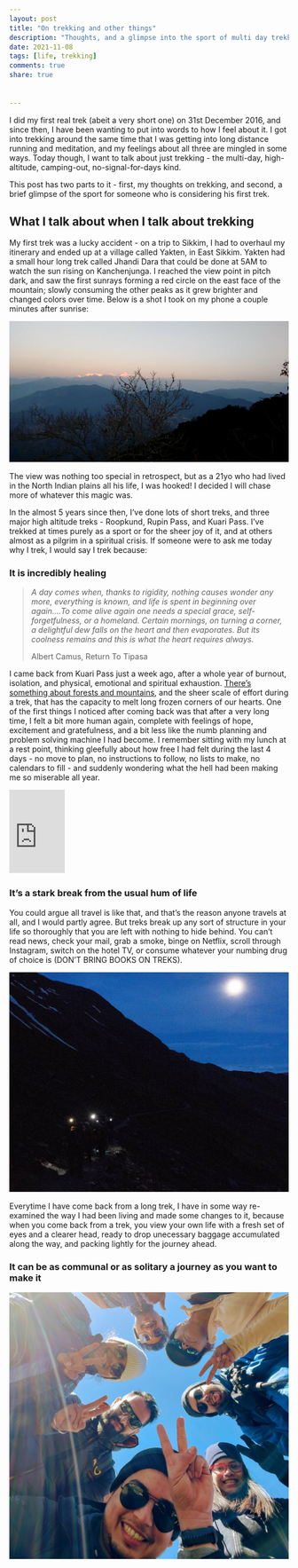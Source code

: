 ```yaml
---
layout: post
title: "On trekking and other things"
description: "Thoughts, and a glimpse into the sport of multi day trekking."
date: 2021-11-08
tags: [life, trekking]
comments: true
share: true


---
```


I did my first real trek (abeit a very short one) on 31st December 2016, and since then, I have been wanting to put into words to how I feel about it. I got into trekking around the same time that I was getting into long distance running and meditation, and my feelings about all three are mingled in some ways. Today though, I want to talk about just trekking - the multi-day, high-altitude, camping-out, no-signal-for-days kind.

This post has two parts to it - first, my thoughts on trekking, and second, a brief glimpse of the sport for someone who is considering his first trek. 

## What I talk about when I talk about trekking

My first trek was a lucky accident - on a trip to Sikkim, I had to overhaul my itinerary and ended up at a village called Yakten, in East Sikkim. Yakten had a small hour long trek called Jhandi Dara that could be done at 5AM to watch the sun rising on Kanchenjunga. I reached the view point in pitch dark, and saw the first sunrays forming a red circle on the east face of the mountain; slowly consuming the other peaks as it grew brighter and changed colors over time. Below is a shot I took on my phone a couple minutes after sunrise:

![The middle peak is the Kanchenjunga](/assets/Screenshot%202021-11-08%20at%2010.57.41%20PM.png "The middle peak is the Kanchenjunga")

The view was nothing too special in retrospect, but as a 21yo who had lived in the North Indian plains all his life, I was hooked! I decided I will chase more of whatever this magic was.

In the almost 5 years since then, I’ve done lots of short treks, and three major high altitude treks - Roopkund, Rupin Pass, and Kuari Pass. I’ve trekked at times purely as a sport or for the sheer joy of it, and at others almost as a pilgrim in a spiritual crisis. If someone were to ask me today why I trek, I would say I trek because:

### It is incredibly healing

> *A day comes when, thanks to rigidity, nothing causes wonder any more, everything is known, and life is spent in beginning over again….To come alive again one needs a special grace, self-forgetfulness, or a homeland. Certain mornings, on turning a corner, a delightful dew falls on the heart and then evaporates. But its coolness remains and this is what the heart requires always.*
>
> Albert Camus, Return To Tipasa

I came back from Kuari Pass just a week ago, after a whole year of burnout, isolation, and physical, emotional and spiritual exhaustion. [There’s something about forests and mountains](https://greatergood.berkeley.edu/article/item/how_nature_helps_us_heal), and the sheer scale of effort during a trek, that has the capacity to melt long frozen corners of our hearts. One of the first things I noticed after coming back was that after a very long time, I felt a bit more human again, complete with feelings of hope, excitement and gratefulness, and a bit less like the numb planning and problem solving machine I had become. I remember sitting with my lunch at a rest point, thinking gleefully about how free I had felt during the last 4 days - no move to plan, no instructions to follow, no lists to make, no calendars to fill - and suddenly wondering what the hell had been making me so miserable all year.

<iframe width=100vw height=calc(100vw/1.77777778); src="https://www.youtube.com/embed/8SCBJlGWjlQ" title="YouTube video player" frameborder="0" allow="accelerometer; autoplay; clipboard-write; encrypted-media; gyroscope; picture-in-picture" allowfullscreen></iframe>

### It’s a stark break from the usual hum of life

You could argue all travel is like that, and that’s the reason anyone travels at all, and I would partly agree. But treks break up any sort of structure in your life so thoroughly that you are left with nothing to hide behind. You can’t read news, check your mail, grab a smoke, binge on Netflix, scroll through Instagram, switch on the hotel TV, or consume whatever your numbing drug of choice is (DON’T BRING BOOKS ON TREKS). 

![Trekkers heading out for Roopkund summit at 3AM on a full moon night](/assets/DSC00033-2.jpg "Trekkers heading out for Roopkund summit at 3AM on a full moon night")

Everytime I have come back from a long trek, I have in some way re-examined the way I had been living and made some changes to it, because when you come back from a trek, you view your own life with a fresh set of eyes and a clearer head, ready to drop unecessary baggage accumulated along the way, and packing lightly for the journey ahead.

### It can be as communal or as solitary a journey as you want to make it

![Day 1: Strangers. Day 4: Sharing the same spoon.](/assets/IMG_1712_Original%20Copy-6404629.jpg "Day 1: Strangers. Day 4: Sharing the same spoon.")

